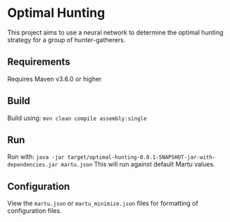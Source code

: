 # Optimal Hunting

This project aims to use a neural network to determine the optimal hunting strategy for a group of hunter-gatherers.

## Requirements

Requires Maven v3.6.0 or higher

## Build

Build using:
`mvn clean compile assembly:single`

## Run

Run with:
`java -jar target/optimal-hunting-0.0.1-SNAPSHOT-jar-with-dependencies.jar martu.json`
This will run against default Martu values.

## Configuration

View the `martu.json` or `martu_minimize.json` files for formatting of configuration files.